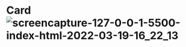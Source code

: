 # Card![screencapture-127-0-0-1-5500-index-html-2022-03-19-16_22_13](https://user-images.githubusercontent.com/58651025/159118083-ecfbb2c3-9fa8-4f4e-b070-8ed1c2117f67.png)

